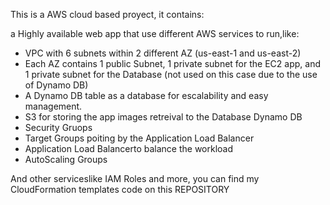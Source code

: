 This is a AWS cloud based proyect, it contains:

a Highly available web app that use different AWS services to run,like:
- VPC with 6 subnets within 2 different AZ (us-east-1 and us-east-2)
- Each AZ contains 1 public Subnet, 1 private subnet for the EC2 app, and 1 private subnet for the Database (not used on this case due to the use of Dynamo DB)
- A Dynamo DB table as a database for escalability and easy management.
- S3 for storing the app images retreival to the Database Dynamo DB
- Security Gruops
- Target Groups poiting by the Application Load Balancer
- Application Load Balancerto balance the workload
- AutoScaling Groups

 And other serviceslike IAM Roles and more, you can find my CloudFormation templates code on this REPOSITORY
